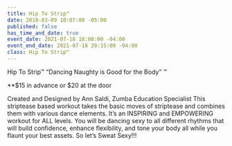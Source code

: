 ```yaml
---
title: Hip To Strip™
date: 2018-03-09 10:07:00 -05:00
published: false
has_time_and_date: true
event_date: 2021-07-18 18:00:00 -04:00
event_end_date: 2021-07-18 20:15:00 -04:00
class: Hip To Strip™
---
```


Hip To Strip™
“Dancing Naughty is Good for the Body” ™

**$15 in advance or $20 at the door

Created and Designed by Ann Saldi, Zumba Education Specialist
This striptease based workout takes the basic moves of striptease and combines them with various dance elements. It’s an INSPIRING and EMPOWERING workout for ALL levels. You will be dancing sexy to all different rhythms that will build confidence, enhance flexibility, and tone your body all while you flaunt your best assets. So let’s Sweat Sexy!!!
